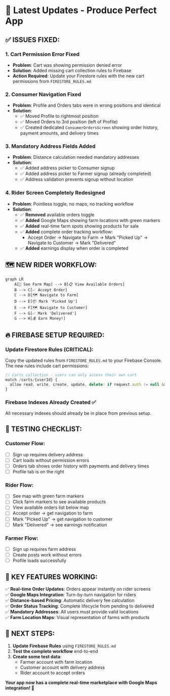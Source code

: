 # 🚀 Latest Updates - Produce Perfect App

## ✅ **ISSUES FIXED:**

### 1. **Cart Permission Error Fixed**
- **Problem**: Cart was showing permission denied error
- **Solution**: Added missing cart collection rules to Firebase
- **Action Required**: Update your Firestore rules with the new cart permissions from `FIRESTORE_RULES.md`

### 2. **Consumer Navigation Fixed**
- **Problem**: Profile and Orders tabs were in wrong positions and identical
- **Solution**: 
  - ✅ Moved Profile to rightmost position
  - ✅ Moved Orders to 3rd position (left of Profile)
  - ✅ Created dedicated `ConsumerOrdersScreen` showing order history, payment amounts, and delivery times

### 3. **Mandatory Address Fields Added**
- **Problem**: Distance calculation needed mandatory addresses
- **Solution**: 
  - ✅ Added address picker to Consumer signup
  - ✅ Added address picker to Farmer signup (already completed)
  - ✅ Address validation prevents signup without location

### 4. **Rider Screen Completely Redesigned**
- **Problem**: Pointless toggle, no maps, no tracking workflow
- **Solution**: 
  - ✅ **Removed** available orders toggle
  - ✅ **Added** Google Maps showing farm locations with green markers
  - ✅ **Added** real-time farm spots showing products for sale
  - ✅ **Added** complete order tracking workflow:
    - Accept Order → Navigate to Farm → Mark "Picked Up" → Navigate to Customer → Mark "Delivered"
  - ✅ **Added** earnings display when order is completed

## 🗺️ **NEW RIDER WORKFLOW:**

```mermaid
graph LR
    A[📱 See Farm Map] --> B[📋 View Available Orders]
    B --> C[✅ Accept Order]
    C --> D[🗺️ Navigate to Farm]
    D --> E[📦 Mark 'Picked Up']
    E --> F[🗺️ Navigate to Customer]
    F --> G[✅ Mark 'Delivered']
    G --> H[💰 Earn Money!]
```

## 🔥 **FIREBASE SETUP REQUIRED:**

### **Update Firestore Rules** (CRITICAL):
Copy the updated rules from `FIRESTORE_RULES.md` to your Firebase Console. The new rules include cart permissions:

```javascript
// Carts collection - users can only access their own cart
match /carts/{userId} {
  allow read, write, create, update, delete: if request.auth != null && request.auth.uid == userId;
}
```

### **Firebase Indexes Already Created** ✅
All necessary indexes should already be in place from previous setup.

## 📱 **TESTING CHECKLIST:**

### **Customer Flow:**
- [ ] Sign up requires delivery address
- [ ] Cart loads without permission errors
- [ ] Orders tab shows order history with payments and delivery times
- [ ] Profile tab is on the right

### **Rider Flow:**
- [ ] See map with green farm markers
- [ ] Click farm markers to see available products
- [ ] View available orders list below map
- [ ] Accept order → get navigation to farm
- [ ] Mark "Picked Up" → get navigation to customer  
- [ ] Mark "Delivered" → see earnings notification

### **Farmer Flow:**
- [ ] Sign up requires farm address
- [ ] Create posts work without errors
- [ ] Profile loads successfully

## 🎯 **KEY FEATURES WORKING:**

✅ **Real-time Order Updates**: Orders appear instantly on rider screens  
✅ **Google Maps Integration**: Turn-by-turn navigation for riders  
✅ **Distance-based Pricing**: Automatic delivery fee calculation  
✅ **Order Status Tracking**: Complete lifecycle from pending to delivered  
✅ **Mandatory Addresses**: All users must provide valid locations  
✅ **Farm Location Maps**: Visual representation of farms with products  

## 🚀 **NEXT STEPS:**

1. **Update Firebase Rules** using `FIRESTORE_RULES.md`
2. **Test the complete workflow** end-to-end
3. **Create some test data**:
   - Farmer account with farm location
   - Customer account with delivery address
   - Rider account to accept orders

**Your app now has a complete real-time marketplace with Google Maps integration! 🌟**
